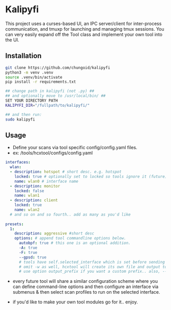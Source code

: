 # Kalipyfi

This project uses a curses-based UI, an IPC server/client for inter-process communication, 
and tmuxp for launching and managing tmux sessions. You can very easily expand off the Tool class
and implement your own tool into the UI.

## Installation
```bash
git clone https://github.com/chungoid/kalipyfi
python3 -m venv .venv
source .venv/bin/activate
pip install -r requirements.txt

## change path in kalipyfi (not .py) ##
## and optionally move to /usr/local/bin/ ##
SET YOUR DIRECTORY PATH
KALIPYFI_DIR="/fullpath/to/kalipyfi/"

## and then run:
sudo kalipyfi
```

## Usage

- Define your scans via tool specific config/config.yaml files.
- ex: /tools/hcxtool/configs/config.yaml
```yaml
interfaces:
  wlan:
  - description: hotspot # short desc. e.g. hotspot
    locked: true # optionally set to locked so tools ignore it (future)
    name: wlan0 # interface name 
  - description: monitor
    locked: false
    name: wlan1
  - description: client
    locked: true
    name: wlan2
  # and so on and so fourth.. add as many as you'd like
  
presets:
  1: 
    description: aggressive #short desc
    options: # append tool commandline options below. 
      autobpf: true # this one is an optional addition.
      -A: true
      -F: true
      --gpsd: true
      # tools have self.selected_interface which is set before sending scans.. omit interface from config
      # omit -w as well, hcxtool will create its own file and output to tools/hcxtools/results/
      # use option output_prefix if you want a custom prefix.. also, --gpsd: true will handle .nmea file creation
```

- every future tool will share a similar configuration scheme where you can define command-line options
and then configure an interface via submenus & then select scan profiles to run on the selected interface.

- if you'd like to make your own tool modules go for it.. enjoy.


